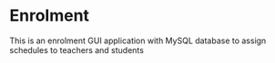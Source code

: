 # Enrolment

This is an enrolment GUI application with MySQL database to assign schedules to teachers and students
